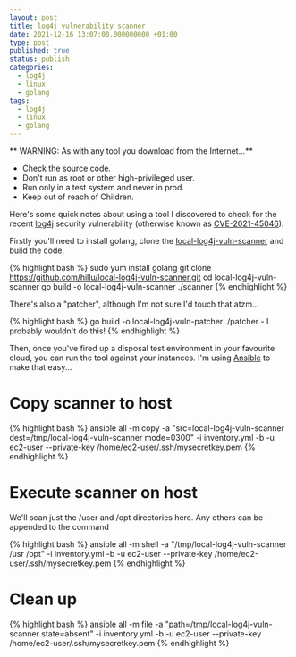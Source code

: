 ```yaml
---
layout: post
title: log4j vulnerability scanner
date: 2021-12-16 13:07:00.000000000 +01:00
type: post
published: true
status: publish
categories:
  - log4j
  - linux
  - golang
tags:
  - log4j
  - linux
  - golang
---
```

** WARNING: As with any tool you download from the Internet...**
* Check the source code.
* Don't run as root or other high-privileged user.
* Run only in a test system and never in prod.
* Keep out of reach of Children.

Here's some quick notes about using a tool I discovered to check for the recent [log4j](https://logging.apache.org/log4j/2.x/) security vulnerability (otherwise known as [CVE-2021-45046](https://cve.mitre.org/cgi-bin/cvename.cgi?name=CVE-2021-45046)).

Firstly you'll need to install golang, clone the [local-log4j-vuln-scanner](https://github.com/hillu/local-log4j-vuln-scanner) and build the code.

{% highlight bash %}
sudo yum install golang
git clone https://github.com/hillu/local-log4j-vuln-scanner.git
cd local-log4j-vuln-scanner
go build -o local-log4j-vuln-scanner ./scanner
{% endhighlight %}

There's also a "patcher", although I'm not sure I'd touch that atzm...

{% highlight bash %}
go build -o local-log4j-vuln-patcher ./patcher - I probably wouldn't do this!
{% endhighlight %}

Then, once you've fired up a disposal test environment in your favourite cloud, you can run the tool against your instances. I'm using [Ansible](https://docs.ansible.com/ansible/latest/index.html) to make that easy...

# Copy scanner to host

{% highlight bash %}
ansible all -m copy -a "src=local-log4j-vuln-scanner dest=/tmp/local-log4j-vuln-scanner mode=0300" -i inventory.yml -b -u ec2-user --private-key /home/ec2-user/.ssh/mysecretkey.pem
{% endhighlight %}

# Execute scanner on host

We'll scan just the /user and /opt directories here. Any others can be appended to the command

{% highlight bash %}
ansible all -m shell -a "/tmp/local-log4j-vuln-scanner /usr /opt" -i inventory.yml -b -u ec2-user --private-key /home/ec2-user/.ssh/mysecretkey.pem
{% endhighlight %}

# Clean up

{% highlight bash %}
ansible all -m file -a "path=/tmp/local-log4j-vuln-scanner state=absent" -i inventory.yml -b -u ec2-user --private-key /home/ec2-user/.ssh/mysecretkey.pem
{% endhighlight %}